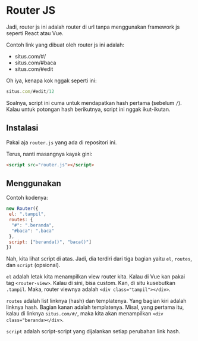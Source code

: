 # Router JS

Jadi, router js ini adalah router di url tanpa menggunakan framework js seperti React atau Vue.

Contoh link yang dibuat oleh router js ini adalah:

- situs.com/#/
- situs.com/#baca
- situs.com/#edit

Oh iya, kenapa kok nggak seperti ini:

```javascript
situs.com/#edit/12
```

Soalnya, script ini cuma untuk mendapatkan hash pertama (sebelum `/`). Kalau untuk potongan hash berikutnya, script ini nggak ikut-ikutan.

## Instalasi

Pakai aja `router.js` yang ada di repositori ini.

Terus, nanti masangnya kayak gini:

```html
<script src="router.js"></script>
```

## Menggunakan 

Contoh kodenya:

```javascript
new Router({
 el: ".tampil",
 routes: {
  "#": ".beranda",
  "#baca": ".baca"
 },
 script: ["beranda()", "baca()"]
})
```

Nah, kita lihat script di atas. Jadi, dia terdiri dari tiga bagian yaitu `el`, `routes`, dan `script` (opsional).

`el` adalah letak kita menampilkan view router kita. Kalau di Vue kan pakai tag `<router-view>`. Kalau di sini, bisa custom. Kan, di situ kusebutkan `.tampil`. Maka, router viewnya adalah `<div class="tampil"></div>`.

`routes` adalah list linknya (hash) dan templatenya. Yang bagian kiri adalah linknya hash. Bagian kanan adalah templatenya. Misal, yang pertama itu, kalau di linknya `situs.com/#/`, maka kita akan menampilkan `<div class="beranda></div>`.

`script` adalah script-script yang dijalankan setiap perubahan link hash.